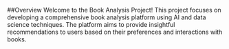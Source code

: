 ##Overview
Welcome to the Book Analysis Project! This project focuses on developing a comprehensive book analysis platform using AI and data science techniques. The platform aims to provide insightful recommendations to users based on their preferences and interactions with books.
